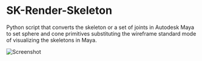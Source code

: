 # SK-Render-Skeleton

Python script that converts the skeleton or a set of joints in Autodesk Maya to set sphere and cone primitives substituting the wireframe standard mode of visualizing the skeletons in Maya.

![Screenshot](https://github.com/NadineAB/VirtualRig/blob/master/Screen%20Shot.png)
